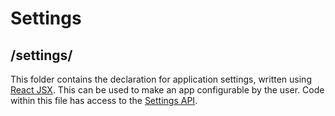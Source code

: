 # Settings
## /settings/

This folder contains the declaration for application settings, written using [React JSX](https://facebook.github.io/react/docs/introducing-jsx.html). This can be used to make an app configurable by the user. Code within this file has access to the [Settings API](https://dev.fitbit.com/build/reference/settings-api/).
